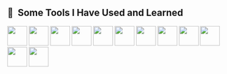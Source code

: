 <h2> 🚀 &nbsp;Some Tools I Have Used and Learned</h2>
<p align="left">
  <img src="https://cdn.jsdelivr.net/gh/devicons/devicon@latest/icons/cplusplus/cplusplus-original.svg" width="45" height="45"/>
  <img src="https://cdn.jsdelivr.net/gh/devicons/devicon@latest/icons/c/c-original.svg" width="45" height="45"/>
  <img src="https://cdn.jsdelivr.net/gh/devicons/devicon@latest/icons/python/python-original-wordmark.svg" width="45" height="45"/>
  <img src="https://cdn.jsdelivr.net/gh/devicons/devicon@latest/icons/azuredevops/azuredevops-original.svg" width="45" height="45"/>
  <img src="https://cdn.jsdelivr.net/gh/devicons/devicon@latest/icons/bash/bash-original.svg" width="45" height="45"/>
  <img src="https://cdn.jsdelivr.net/gh/devicons/devicon@latest/icons/cmake/cmake-original.svg" width="45" height="45"/>
  <img src="https://cdn.jsdelivr.net/gh/devicons/devicon@latest/icons/confluence/confluence-original-wordmark.svg" width="45" height="45"/>
  <img src="https://cdn.jsdelivr.net/gh/devicons/devicon@latest/icons/docker/docker-original.svg" width="45" height="45"/>
  <img src="https://cdn.jsdelivr.net/gh/devicons/devicon@latest/icons/git/git-original.svg" width="45" height="45"/>  
  <img src="https://cdn.jsdelivr.net/gh/devicons/devicon@latest/icons/github/github-original.svg" width="45" height="45"/>
  <img src="https://cdn.jsdelivr.net/gh/devicons/devicon@latest/icons/gitlab/gitlab-original.svg" width="45" height="45"/>           
  <img src="https://cdn.jsdelivr.net/gh/devicons/devicon@latest/icons/linux/linux-original.svg" width="45" height="45"/>
</p>
